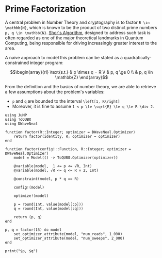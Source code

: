 # Prime Factorization

A central problem in Number Theory and cryptography is to factor ``R \in \mathbb{N}``, which is known
to be the product of two distinct prime numbers ``p, q \in \mathbb{N}``.
[Shor's Algorithm](https://en.wikipedia.org/wiki/Shor%27s_algorithm), designed to address such task is
often regarded as one of the major theoretical landmarks in Quantum Computing, being responsible for
driving increasingly greater interest to the area.

A naïve approach to model this problem can be stated as a quadratically-constrained integer program:
```math
\begin{array}{rl}
\text{s.t.} & p \times q = R \\
            & p, q \ge 0     \\
            & p, q \in \mathbb{Z}
\end{array}
```

From the definition and the basics of number theory, we are able to retrieve a few assumptions about the problem's variables:
- ``p`` and ``q`` are bounded to the interval ``\left[1, R\right]``
- Moreover, it is fine to assume ``1 < p \le \sqrt{R} \le q \le R \div 2``.

```@example prime-factorization
using JuMP
using ToQUBO
using DWaveNeal

function factor(R::Integer; optimizer = DWaveNeal.Optimizer)
    return factor(identity, R; optimizer = optimizer)
end

function factor(config!::Function, R::Integer; optimizer = DWaveNeal.Optimizer)
    model = Model(() -> ToQUBO.Optimizer(optimizer))

    @variable(model,  1 <= p <= √R, Int)
    @variable(model, √R <= q <= R ÷ 2, Int)

    @constraint(model, p * q == R)

    config!(model)

    optimize!(model)

    p = round(Int, value(model[:p]))
    q = round(Int, value(model[:q]))

    return (p, q)
end
```

```@example prime-factorization
p, q = factor(15) do model
    set_optimizer_attribute(model, "num_reads", 1_000)
    set_optimizer_attribute(model, "num_sweeps", 2_000)
end

print("$p, $q")
```